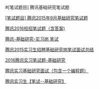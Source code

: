#[笔试题目] 腾讯基础研究笔试题

[[笔试题目] 腾讯2015年9月基础研究笔试题](http://blog.csdn.net/eastmount/article/details/48246649)

[腾讯2016校招笔试题（含答案)](http://blog.csdn.net/liangzhaoyang1/article/details/50973727)

[腾讯-基础研究-实习岗 笔试 ](http://blog.csdn.net/u014540717/article/details/51045943)

[腾讯2015实习生招聘基础研究岗笔试面试总结 ](http://blog.csdn.net/sherry_0009/article/details/48225097)

[2016腾讯实习笔试题-基础研究](http://fanwen.wenku1.com/article/18899815.html)

[腾讯实习基础研究面试（包含一个编程题）](http://blog.csdn.net/wangjin123456789/article/details/51130225)

[腾讯实习生【笔试--基础研究】](http://blog.csdn.net/sherry_0009/article/details/48225119)
